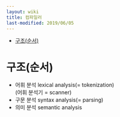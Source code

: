 ```yaml
---
layout: wiki 
title: 컴파일러
last-modified: 2019/06/05
---
```


<!-- TOC -->

- [구조(순서)](#구조순서)

<!-- /TOC -->

# 구조(순서)
- 어휘 분석 lexical analysis(= tokenization)  
(어휘 분석기 = scanner)
- 구문 분석 syntax analysis(= parsing)
- 의미 분석 semantic analysis
